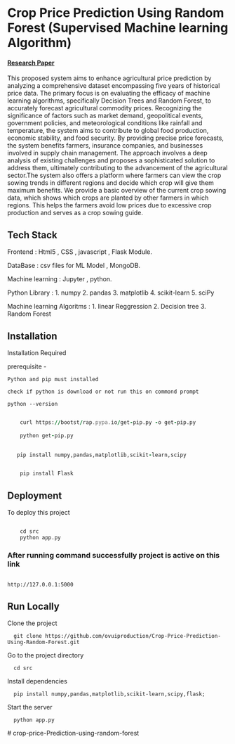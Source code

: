 
# Crop Price Prediction Using Random Forest (Supervised Machine learning Algorithm)

#### [Research Paper](https://internationalpubls.com/index.php/cana/article/view/762)



This proposed system aims to enhance agricultural price prediction by analyzing a comprehensive dataset encompassing five years of historical price data. The primary focus is on evaluating the efficacy of machine learning algorithms, specifically Decision Trees and Random Forest, to accurately forecast agricultural commodity prices. Recognizing the significance of factors such as market demand, geopolitical events, government policies, and meteorological conditions like rainfall and temperature, the system aims to contribute to global food production, economic stability, and food security. By providing precise price forecasts, the system benefits farmers, insurance companies, and businesses involved in supply chain management. The approach involves a deep analysis of existing challenges and proposes a sophisticated solution to address them, ultimately contributing to the advancement of the agricultural sector.The system also offers a platform where farmers can view the crop sowing trends in different regions and decide which crop will give them maximum benefits. We provide a basic overview of the current crop sowing data, which shows which crops are planted by other farmers in which regions. This helps the farmers avoid low prices due to excessive crop production and serves as a crop sowing guide.


## Tech Stack

Frontend : Html5 , CSS , javascript , Flask Module.

DataBase : csv files for ML Model , MongoDB.

Machine learning : Jupyter , python.

Python Library : 
    1. numpy
    2. pandas
    3. matplotlib
    4. scikit-learn
    5. sciPy

Machine learning Algoritms : 
    1. linear Reggression
    2. Decision tree 
    3. Random Forest




## Installation

Installation Required

prerequisite - 
    
    Python and pip must installed

    check if python is download or not run this on commond prompt

    python --version


``` for pip install run this two commond on cmd

    curl https://bootst/rap.pypa.io/get-pip.py -o get-pip.py
    
    python get-pip.py

```

```for Installation of Libraries run this commond on cmd
   
   pip install numpy,pandas,matplotlib,scikit-learn,scipy

```

```for Flask module intallation run this commond

    pip install Flask

```
    
## Deployment

To deploy this project


```run on bash or terminal

    cd src
    python app.py

```

### After running command successfully project is active on this link
```

http://127.0.0.1:5000

```


## Run Locally

Clone the project

```
  git clone https://github.com/ovuiproduction/Crop-Price-Prediction-Using-Random-Forest.git
```

Go to the project directory

```
  cd src
```

Install dependencies

```
  pip install numpy,pandas,matplotlib,scikit-learn,scipy,flask;
```

Start the server

```
  python app.py
```



#   c r o p - p r i c e - P r e d i c t i o n - u s i n g - r a n d o m - f o r e s t 
 
 
